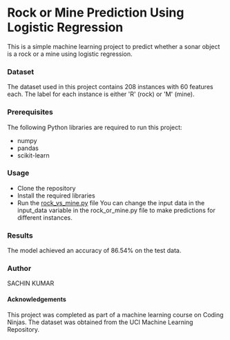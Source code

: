 
# **Rock or Mine Prediction Using Logistic Regression**
This is a simple machine learning project to predict whether a sonar object is a rock or a mine using logistic regression.

### **Dataset**
The dataset used in this project contains 208 instances with 60 features each. The label for each instance is either 'R' (rock) or 'M' (mine).

### **Prerequisites**
The following Python libraries are required to run this project:

* numpy
* pandas
* scikit-learn
### **Usage**
* Clone the repository
* Install the required libraries
* Run the [rock_vs_mine.py](https://github.com/sachin-dtu/Rock-vs-Mine-Prediction/blob/33921fca9d43cef02c8aad8a3cb36775a886748c/Rock_vs_Mine_Prediction.ipynb) file
You can change the input data in the input_data variable in the rock_or_mine.py file to make predictions for different instances.

### **Results**
The model achieved an accuracy of 86.54% on the test data.

### **Author**
SACHIN KUMAR
#### **Acknowledgements**
This project was completed as part of a machine learning course on Coding Ninjas.
The dataset was obtained from the UCI Machine Learning Repository.
